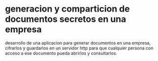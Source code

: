 # generacion y comparticion de documentos secretos en una empresa

desarrollo de una aplicacion para generar documentos en una empresa, cifrarlos y guardarlos en un servidor http para que cualquier persona con acceso a ese documento pueda abrirlos y consultarlos.
